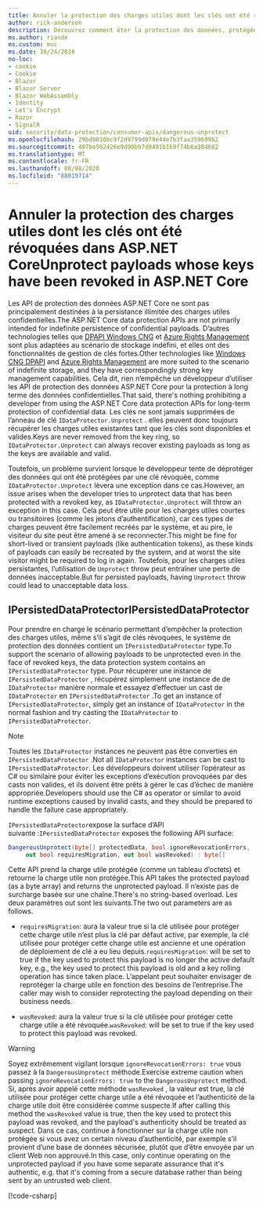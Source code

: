 ```yaml
---
title: Annuler la protection des charges utiles dont les clés ont été révoquées dans ASP.NET Core
author: rick-anderson
description: Découvrez comment ôter la protection des données, protégées par des clés qui ont été révoquées, dans une application ASP.NET Core.
ms.author: riande
ms.custom: mvc
ms.date: 10/24/2018
no-loc:
- cookie
- Cookie
- Blazor
- Blazor Server
- Blazor WebAssembly
- Identity
- Let's Encrypt
- Razor
- SignalR
uid: security/data-protection/consumer-apis/dangerous-unprotect
ms.openlocfilehash: 29bd9010bc9f2d9799d079e44e7b3faa359699b2
ms.sourcegitcommit: 497be502426e9d90bb7d0401b1b9f74b6a384682
ms.translationtype: MT
ms.contentlocale: fr-FR
ms.lasthandoff: 08/08/2020
ms.locfileid: "88019714"
---
```

# <a name="unprotect-payloads-whose-keys-have-been-revoked-in-aspnet-core"></a><span data-ttu-id="062a5-103">Annuler la protection des charges utiles dont les clés ont été révoquées dans ASP.NET Core</span><span class="sxs-lookup"><span data-stu-id="062a5-103">Unprotect payloads whose keys have been revoked in ASP.NET Core</span></span>

<a name="data-protection-consumer-apis-dangerous-unprotect"></a>

<span data-ttu-id="062a5-104">Les API de protection des données ASP.NET Core ne sont pas principalement destinées à la persistance illimitée des charges utiles confidentielles.</span><span class="sxs-lookup"><span data-stu-id="062a5-104">The ASP.NET Core data protection APIs are not primarily intended for indefinite persistence of confidential payloads.</span></span> <span data-ttu-id="062a5-105">D’autres technologies telles que [DPAPI Windows CNG](/windows/win32/seccng/cng-dpapi) et [Azure Rights Management](/rights-management/) sont plus adaptées au scénario de stockage indéfini, et elles ont des fonctionnalités de gestion de clés fortes.</span><span class="sxs-lookup"><span data-stu-id="062a5-105">Other technologies like [Windows CNG DPAPI](/windows/win32/seccng/cng-dpapi) and [Azure Rights Management](/rights-management/) are more suited to the scenario of indefinite storage, and they have correspondingly strong key management capabilities.</span></span> <span data-ttu-id="062a5-106">Cela dit, rien n’empêche un développeur d’utiliser les API de protection des données ASP.NET Core pour la protection à long terme des données confidentielles.</span><span class="sxs-lookup"><span data-stu-id="062a5-106">That said, there's nothing prohibiting a developer from using the ASP.NET Core data protection APIs for long-term protection of confidential data.</span></span> <span data-ttu-id="062a5-107">Les clés ne sont jamais supprimées de l’anneau de clé `IDataProtector.Unprotect` . elles peuvent donc toujours récupérer les charges utiles existantes tant que les clés sont disponibles et valides.</span><span class="sxs-lookup"><span data-stu-id="062a5-107">Keys are never removed from the key ring, so `IDataProtector.Unprotect` can always recover existing payloads as long as the keys are available and valid.</span></span>

<span data-ttu-id="062a5-108">Toutefois, un problème survient lorsque le développeur tente de déprotéger des données qui ont été protégées par une clé révoquée, comme `IDataProtector.Unprotect` lèvera une exception dans ce cas.</span><span class="sxs-lookup"><span data-stu-id="062a5-108">However, an issue arises when the developer tries to unprotect data that has been protected with a revoked key, as `IDataProtector.Unprotect` will throw an exception in this case.</span></span> <span data-ttu-id="062a5-109">Cela peut être utile pour les charges utiles courtes ou transitoires (comme les jetons d’authentification), car ces types de charges peuvent être facilement recréés par le système, et au pire, le visiteur du site peut être amené à se reconnecter.</span><span class="sxs-lookup"><span data-stu-id="062a5-109">This might be fine for short-lived or transient payloads (like authentication tokens), as these kinds of payloads can easily be recreated by the system, and at worst the site visitor might be required to log in again.</span></span> <span data-ttu-id="062a5-110">Toutefois, pour les charges utiles persistantes, l’utilisation de `Unprotect` throw peut entraîner une perte de données inacceptable.</span><span class="sxs-lookup"><span data-stu-id="062a5-110">But for persisted payloads, having `Unprotect` throw could lead to unacceptable data loss.</span></span>

## <a name="ipersisteddataprotector"></a><span data-ttu-id="062a5-111">IPersistedDataProtector</span><span class="sxs-lookup"><span data-stu-id="062a5-111">IPersistedDataProtector</span></span>

<span data-ttu-id="062a5-112">Pour prendre en charge le scénario permettant d’empêcher la protection des charges utiles, même s’il s’agit de clés révoquées, le système de protection des données contient un `IPersistedDataProtector` type.</span><span class="sxs-lookup"><span data-stu-id="062a5-112">To support the scenario of allowing payloads to be unprotected even in the face of revoked keys, the data protection system contains an `IPersistedDataProtector` type.</span></span> <span data-ttu-id="062a5-113">Pour récupérer une instance de `IPersistedDataProtector` , récupérez simplement une instance de de `IDataProtector` manière normale et essayez d’effectuer un cast de `IDataProtector` en `IPersistedDataProtector` .</span><span class="sxs-lookup"><span data-stu-id="062a5-113">To get an instance of `IPersistedDataProtector`, simply get an instance of `IDataProtector` in the normal fashion and try casting the `IDataProtector` to `IPersistedDataProtector`.</span></span>

> [!NOTE]
> <span data-ttu-id="062a5-114">Toutes les `IDataProtector` instances ne peuvent pas être converties en `IPersistedDataProtector` .</span><span class="sxs-lookup"><span data-stu-id="062a5-114">Not all `IDataProtector` instances can be cast to `IPersistedDataProtector`.</span></span> <span data-ttu-id="062a5-115">Les développeurs doivent utiliser l’opérateur as C# ou similaire pour éviter les exceptions d’exécution provoquées par des casts non valides, et ils doivent être prêts à gérer le cas d’échec de manière appropriée.</span><span class="sxs-lookup"><span data-stu-id="062a5-115">Developers should use the C# as operator or similar to avoid runtime exceptions caused by invalid casts, and they should be prepared to handle the failure case appropriately.</span></span>

<span data-ttu-id="062a5-116">`IPersistedDataProtector`expose la surface d’API suivante :</span><span class="sxs-lookup"><span data-stu-id="062a5-116">`IPersistedDataProtector` exposes the following API surface:</span></span>

```csharp
DangerousUnprotect(byte[] protectedData, bool ignoreRevocationErrors,
     out bool requiresMigration, out bool wasRevoked) : byte[]
```

<span data-ttu-id="062a5-117">Cette API prend la charge utile protégée (comme un tableau d’octets) et retourne la charge utile non protégée.</span><span class="sxs-lookup"><span data-stu-id="062a5-117">This API takes the protected payload (as a byte array) and returns the unprotected payload.</span></span> <span data-ttu-id="062a5-118">Il n’existe pas de surcharge basée sur une chaîne.</span><span class="sxs-lookup"><span data-stu-id="062a5-118">There's no string-based overload.</span></span> <span data-ttu-id="062a5-119">Les deux paramètres out sont les suivants.</span><span class="sxs-lookup"><span data-stu-id="062a5-119">The two out parameters are as follows.</span></span>

* <span data-ttu-id="062a5-120">`requiresMigration`: aura la valeur true si la clé utilisée pour protéger cette charge utile n’est plus la clé par défaut active, par exemple, la clé utilisée pour protéger cette charge utile est ancienne et une opération de déploiement de clé a eu lieu depuis.</span><span class="sxs-lookup"><span data-stu-id="062a5-120">`requiresMigration`: will be set to true if the key used to protect this payload is no longer the active default key, e.g., the key used to protect this payload is old and a key rolling operation has since taken place.</span></span> <span data-ttu-id="062a5-121">L’appelant peut souhaiter envisager de reprotéger la charge utile en fonction des besoins de l’entreprise.</span><span class="sxs-lookup"><span data-stu-id="062a5-121">The caller may wish to consider reprotecting the payload depending on their business needs.</span></span>

* <span data-ttu-id="062a5-122">`wasRevoked`: aura la valeur true si la clé utilisée pour protéger cette charge utile a été révoquée.</span><span class="sxs-lookup"><span data-stu-id="062a5-122">`wasRevoked`: will be set to true if the key used to protect this payload was revoked.</span></span>

>[!WARNING]
> <span data-ttu-id="062a5-123">Soyez extrêmement vigilant lorsque `ignoreRevocationErrors: true` vous passez à la `DangerousUnprotect` méthode.</span><span class="sxs-lookup"><span data-stu-id="062a5-123">Exercise extreme caution when passing `ignoreRevocationErrors: true` to the `DangerousUnprotect` method.</span></span> <span data-ttu-id="062a5-124">Si, après avoir appelé cette méthode `wasRevoked` , la valeur est true, la clé utilisée pour protéger cette charge utile a été révoquée et l’authenticité de la charge utile doit être considérée comme suspecte.</span><span class="sxs-lookup"><span data-stu-id="062a5-124">If after calling this method the `wasRevoked` value is true, then the key used to protect this payload was revoked, and the payload's authenticity should be treated as suspect.</span></span> <span data-ttu-id="062a5-125">Dans ce cas, continue à fonctionner sur la charge utile non protégée si vous avez un certain niveau d’authenticité, par exemple s’il provient d’une base de données sécurisée, plutôt que d’être envoyée par un client Web non approuvé.</span><span class="sxs-lookup"><span data-stu-id="062a5-125">In this case, only continue operating on the unprotected payload if you have some separate assurance that it's authentic, e.g. that it's coming from a secure database rather than being sent by an untrusted web client.</span></span>

[!code-csharp[](dangerous-unprotect/samples/dangerous-unprotect.cs)]
